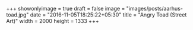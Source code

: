 +++
showonlyimage = true
draft = false
image = "images/posts/aarhus-toad.jpg"
date = "2016-11-05T18:25:22+05:30"
title = "Angry Toad (Street Art)"
width = 2000
height = 1333
+++
